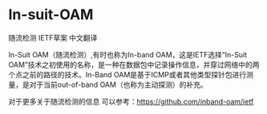 # In-suit-OAM
随流检测 IETF草案 中文翻译 

In-Suit OAM（随流检测）,有时也称为In-band OAM，这是IETF选择“In-Suit OAM”技术之初使用的名称，是一种在数据包中记录操作信息，并穿过网络中的两个点之前的路径的技术。In-Band OAM是基于ICMP或者其他类型探针包进行测量，是对于当前out-of-band OAM（也称为主动探测）的补充。

对于更多关于随流检测的信息 可以参考：https://github.com/inband-oam/ietf

